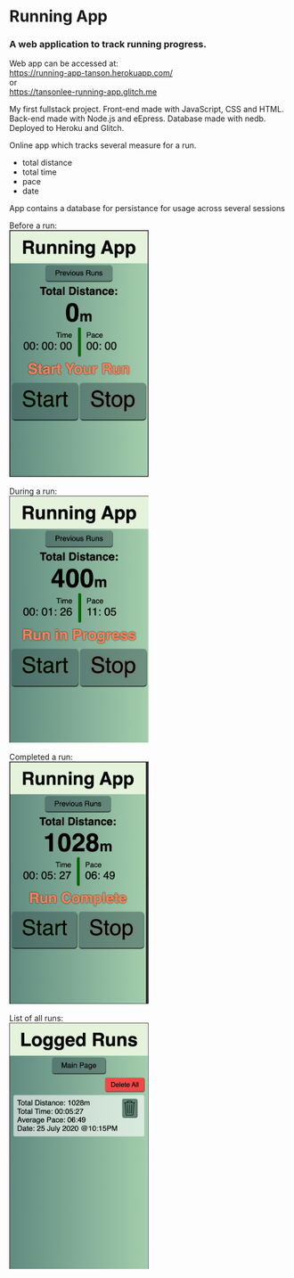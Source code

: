 # Running App

### A web application to track running progress.

Web app can be accessed at:<br>
https://running-app-tanson.herokuapp.com/<br>
or<br>
https://tansonlee-running-app.glitch.me

My first fullstack project. Front-end made with JavaScript, CSS and HTML. Back-end made with Node.js and eEpress. Database made with nedb. Deployed to Heroku and Glitch.

Online app which tracks several measure for a run.
* total distance
* total time
* pace
* date

App contains a database for persistance for usage across several sessions

Before a run: <br>
<img src="images/before-run.png" width="250px">

During a run:<br>
<img src="images/during-run.png" width="250px">

Completed a run:<br>
<img src="images/run-complete.png" width="250px">

List of all runs:<br>
<img src="images/database.png" width="250px">
